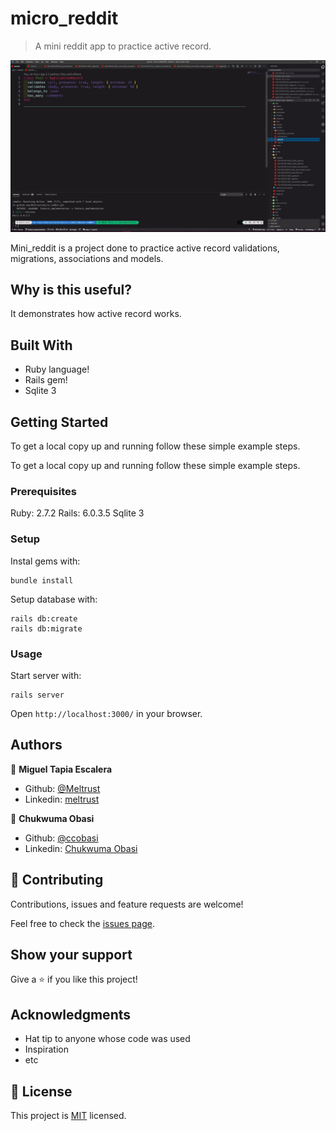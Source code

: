 # micro_reddit

> A mini reddit app to practice active record.

![screenshot](app_screenshot.png)

Mini_reddit is a project done to practice active record validations, migrations, associations and models.

## Why is this useful?

It demonstrates how active record works.


## Built With

- Ruby language!
- Rails gem!
- Sqlite 3


## Getting Started

To get a local copy up and running follow these simple example steps.

To get a local copy up and running follow these simple example steps.

### Prerequisites

Ruby: 2.7.2
Rails: 6.0.3.5
Sqlite 3

### Setup

Instal gems with:

```
bundle install
```

Setup database with:

```
rails db:create
rails db:migrate
```

### Usage

Start server with:

```
rails server
```

Open `http://localhost:3000/` in your browser.

## Authors

👤 **Miguel Tapia Escalera**

- Github: [@Meltrust](https://github.com/Meltrust)
- Linkedin: [meltrust](https://www.linkedin.com/in/meltrust/)

👤 **Chukwuma Obasi**

- Github: [@ccobasi](https://github.com/ccobasi)
- Linkedin: [ Chukwuma Obasi ](https://www.linkedin.com/in/chukwuma-obasi/)

## 🤝 Contributing

Contributions, issues and feature requests are welcome!

Feel free to check the [issues page](issues/).

## Show your support

Give a ⭐️ if you like this project!

## Acknowledgments

- Hat tip to anyone whose code was used
- Inspiration
- etc

## 📝 License

This project is [MIT](lic.url) licensed.

